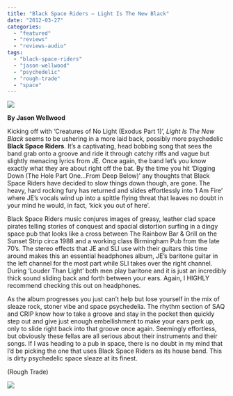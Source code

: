 ```yaml
---
title: "Black Space Riders – Light Is The New Black"
date: "2012-03-27"
categories: 
  - "featured"
  - "reviews"
  - "reviews-audio"
tags: 
  - "black-space-riders"
  - "jason-wellwood"
  - "psychedelic"
  - "rough-trade"
  - "space"
---
```


[![](http://www.hellbound.ca/wp-content/uploads/2012/03/black-space-riders-light-is-the-new-black.jpg)](http://www.hellbound.ca/2012/03/black-space-riders-light-is-the-new-black/black-space-riders-light-is-the-new-black/)

**By Jason Wellwood**

Kicking off with ‘Creatures of No Light (Exodus Part 1)’, _Light Is The New Black_ seems to be ushering in a more laid back, possibly more psychedelic **Black Space Riders**. It’s a captivating, head bobbing song that sees the band grab onto a groove and ride it through catchy riffs and vague but slightly menacing lyrics from JE. Once again, the band let’s you know exactly what they are about right off the bat. By the time you hit ‘Digging Down (The Hole Part One...From Deep Below)’ any thoughts that Black Space Riders have decided to slow things down though, are gone. The heavy, hard rocking fury has returned and slides effortlessly into ‘I Am Fire’ where JE’s vocals wind up into a spittle flying threat that leaves no doubt in your mind he would, in fact, ‘kick you out of here’.

Black Space Riders music conjures images of greasy, leather clad space pirates telling stories of conquest and spacial distortion surfing in a dingy space pub that looks like a cross between The Rainbow Bar & Grill on the Sunset Strip circa 1988 and a working class Birmingham Pub from the late 70’s. The stereo effects that JE and SLI use with their guitars this time around makes this an essential headphones album, JE’s baritone guitar in the left channel for the most part while SLI takes over the right channel. During ‘Louder Than Light’ both men play baritone and it is just an incredibly thick sound sliding back and forth between your ears. Again, I HIGHLY recommend checking this out on headphones.

As the album progresses you just can’t help but lose yourself in the mix of sleaze rock, stoner vibe and space psychedelia. The rhythm section of SAQ and CRIP know how to take a groove and stay in the pocket then quickly step out and give just enough embellishment to make your ears perk up, only to slide right back into that groove once again. Seemingly effortless, but obviously these fellas are all serious about their instruments and their songs. If I was heading to a pub in space, there is no doubt in my mind that I’d be picking the one that uses Black Space Riders as its house band. This is dirty psychedelic space sleaze at its finest.

(Rough Trade)

[![](http://www.hellbound.ca/wp-content/uploads/2009/05/review9.png)](http://www.hellbound.ca/2009/06/hooded-menace-fulfill-the-curse/review9/)
